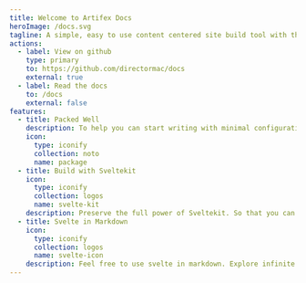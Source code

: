 ```yaml
---
title: Welcome to Artifex Docs
heroImage: /docs.svg
tagline: A simple, easy to use content centered site build tool with the full power of Sveltekit.
actions:
  - label: View on github
    type: primary
    to: https://github.com/directormac/docs
    external: true
  - label: Read the docs
    to: /docs
    external: false
features:
  - title: Packed Well
    description: To help you can start writing with minimal configuration
    icon:
      type: iconify
      collection: noto
      name: package
  - title: Build with Sveltekit
    icon:
      type: iconify
      collection: logos
      name: svelte-kit
    description: Preserve the full power of Sveltekit. So that you can do more than SSG
  - title: Svelte in Markdown
    icon:
      type: iconify
      collection: logos
      name: svelte-icon
    description: Feel free to use svelte in markdown. Explore infinite possibilities.
---
```

